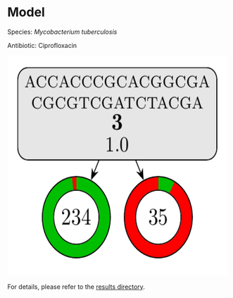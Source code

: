 
# Model

Species: *Mycobacterium tuberculosis*

Antibiotic: Ciprofloxacin

<a href="./model.pdf"><img src="./model.png" width=500 height=500 /></a>

For details, please refer to the [results directory](../../../../../results/cart_b/mycobacterium%20tuberculosis/ciprofloxacin/repeat_5/).

